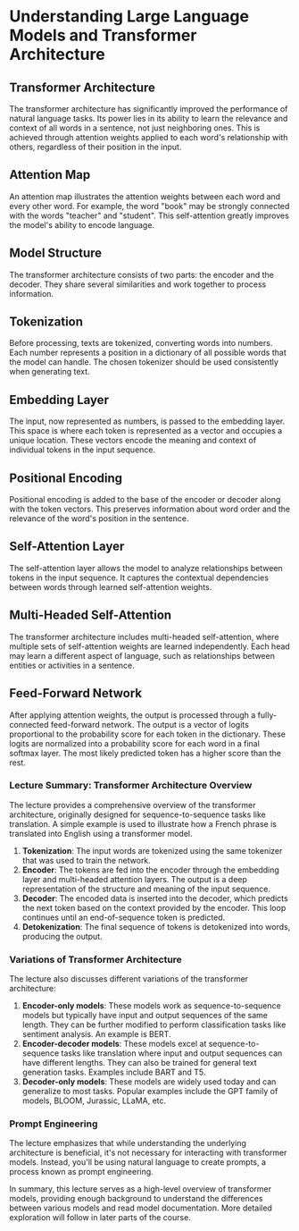 # Understanding Large Language Models and Transformer Architecture

## Transformer Architecture
The transformer architecture has significantly improved the performance of natural language tasks. Its power lies in its ability to learn the relevance and context of all words in a sentence, not just neighboring ones. This is achieved through attention weights applied to each word's relationship with others, regardless of their position in the input.

## Attention Map
An attention map illustrates the attention weights between each word and every other word. For example, the word "book" may be strongly connected with the words "teacher" and "student". This self-attention greatly improves the model's ability to encode language.

## Model Structure
The transformer architecture consists of two parts: the encoder and the decoder. They share several similarities and work together to process information.

## Tokenization
Before processing, texts are tokenized, converting words into numbers. Each number represents a position in a dictionary of all possible words that the model can handle. The chosen tokenizer should be used consistently when generating text.

## Embedding Layer
The input, now represented as numbers, is passed to the embedding layer. This space is where each token is represented as a vector and occupies a unique location. These vectors encode the meaning and context of individual tokens in the input sequence.

## Positional Encoding
Positional encoding is added to the base of the encoder or decoder along with the token vectors. This preserves information about word order and the relevance of the word's position in the sentence.

## Self-Attention Layer
The self-attention layer allows the model to analyze relationships between tokens in the input sequence. It captures the contextual dependencies between words through learned self-attention weights. 

## Multi-Headed Self-Attention
The transformer architecture includes multi-headed self-attention, where multiple sets of self-attention weights are learned independently. Each head may learn a different aspect of language, such as relationships between entities or activities in a sentence.

## Feed-Forward Network
After applying attention weights, the output is processed through a fully-connected feed-forward network. The output is a vector of logits proportional to the probability score for each token in the dictionary. These logits are normalized into a probability score for each word in a final softmax layer. The most likely predicted token has a higher score than the rest.


### Lecture Summary: Transformer Architecture Overview 

The lecture provides a comprehensive overview of the transformer architecture, originally designed for sequence-to-sequence tasks like translation. A simple example is used to illustrate how a French phrase is translated into English using a transformer model.

1. **Tokenization**: The input words are tokenized using the same tokenizer that was used to train the network.
2. **Encoder**: The tokens are fed into the encoder through the embedding layer and multi-headed attention layers. The output is a deep representation of the structure and meaning of the input sequence.
3. **Decoder**: The encoded data is inserted into the decoder, which predicts the next token based on the context provided by the encoder. This loop continues until an end-of-sequence token is predicted.
4. **Detokenization**: The final sequence of tokens is detokenized into words, producing the output.

### Variations of Transformer Architecture

The lecture also discusses different variations of the transformer architecture:

1. **Encoder-only models**: These models work as sequence-to-sequence models but typically have input and output sequences of the same length. They can be further modified to perform classification tasks like sentiment analysis. An example is BERT.
2. **Encoder-decoder models**: These models excel at sequence-to-sequence tasks like translation where input and output sequences can have different lengths. They can also be trained for general text generation tasks. Examples include BART and T5.
3. **Decoder-only models**: These models are widely used today and can generalize to most tasks. Popular examples include the GPT family of models, BLOOM, Jurassic, LLaMA, etc.

### Prompt Engineering

The lecture emphasizes that while understanding the underlying architecture is beneficial, it's not necessary for interacting with transformer models. Instead, you'll be using natural language to create prompts, a process known as prompt engineering.

In summary, this lecture serves as a high-level overview of transformer models, providing enough background to understand the differences between various models and read model documentation. More detailed exploration will follow in later parts of the course.
